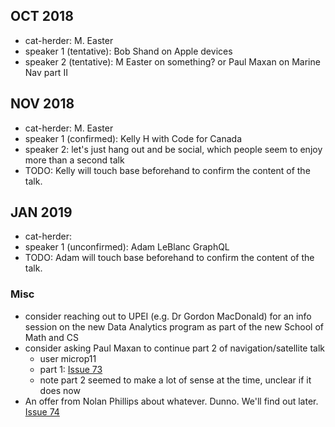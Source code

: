 
## OCT 2018

- cat-herder: M. Easter
- speaker 1 (tentative): Bob Shand on Apple devices
- speaker 2 (tentative): M Easter on something? or Paul Maxan on Marine Nav part II

## NOV 2018

- cat-herder: M. Easter
- speaker 1 (confirmed): Kelly H with Code for Canada
- speaker 2: let's just hang out and be social, which people seem to enjoy more than a second talk
- TODO: Kelly will touch base beforehand to confirm the content of the talk.

## JAN 2019

- cat-herder: 
- speaker 1 (unconfirmed): Adam LeBlanc GraphQL
- TODO: Adam will touch base beforehand to confirm the content of the talk.

### Misc

* consider reaching out to UPEI (e.g. Dr Gordon MacDonald) for an info session on the new Data Analytics program as part of the new School of Math and CS
* consider asking Paul Maxan to continue part 2 of navigation/satellite talk
    * user microp11 
    * part 1: [Issue 73](https://github.com/peidevs/Event_Resources/issues/73)
    * note part 2 seemed to make a lot of sense at the time, unclear if it does now
* An offer from Nolan Phillips about whatever. Dunno. We'll find out later. [Issue 74](https://github.com/peidevs/Event_Resources/issues/74)
